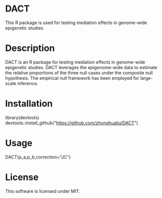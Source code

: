 # DACT
This R package is used for testing mediation effects in genome-wide epigenetic studies. 
# Description 
DACT is an R package for testing mediation effects in genome-wide epigenetic studies. DACT leverages the epigenome-wide data to estimate the relative proportions of the three null cases under the composite null hypothesis. The empirical null framework has been employed for large-scale inference. 
# Installation
library(devtools)
devtools::install_github("https://github.com/zhonghualiu/DACT")
# Usage 
DACT(p_a,p_b,correction="JC")
# License 
This software is licensed under MIT. 

